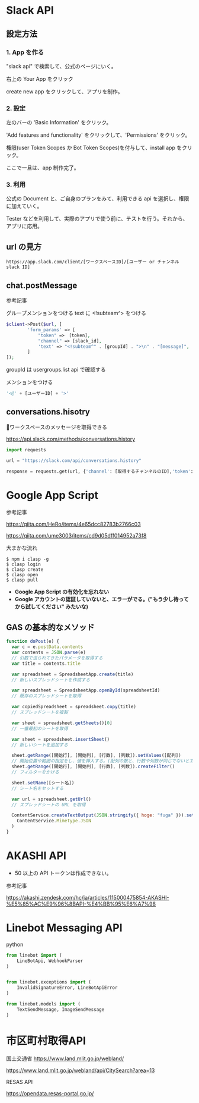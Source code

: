 # Slack API

## 設定方法

### 1. App を作る

"slack api" で検索して、公式のページにいく。

右上の Your App をクリック

create new app をクリックして、アプリを制作。

### 2. 設定

左のバーの 'Basic Information' をクリック。

'Add features and functionality' をクリックして、'Permissions' をクリック。

権限(user Token Scopes か Bot Token Scopes)を付与して、install app をクリック。

ここで一旦は、app 制作完了。

### 3. 利用

公式の Document と、ご自身のプランをみて、利用できる api を選択し、権限に加えていく。

Tester などを利用して、実際のアプリで使う前に、テストを行う。それから、アプリに応用。

## url の見方

```
https://app.slack.com/client/[ワークスペースID]/[ユーザー or チャンネル slack ID]
```

## chat.postMessage

参考記事

グループメンションをつける
text に <!subteam^> をつける

```php
$client->Post($url, [
        'form_params' => [
            "token" =>　[token],
            "channel" => [slack_id],
            'text' => "<!subteam^" . [groupId] . ">\n" . "[message]",
        ]
]);
```

groupId は usergroups.list api で確認する

メンションをつける

```python
'<@' + [ユーザーID] + '>'
```

## conversations.hisotry

ワークスペースのメッセージを取得できる

https://api.slack.com/methods/conversations.history

```python
import requests

url = "https://slack.com/api/conversations.history"

response = requests.get(url, {'channel': [取得するチャンネルのID],'token':[トークン],'limit':[取得するメッセージの数（デフォルトは100）],})

```


# Google App Script

参考記事

https://qiita.com/HeRo/items/4e65dcc82783b2766c03

https://qiita.com/ume3003/items/cd9d05dff014952a73f8

大まかな流れ

```
$ npm i clasp -g
$ clasp login
$ clasp create
$ clasp open
$ clasp pull
```

- **Google App Script の有効化を忘れない**
- **Google アカウントの認証していないと、エラーがでる。("もう少し待ってから試してください" みたいな)**

## GAS の基本的なメソッド

```js
function doPost(e) {
  var c = e.postData.contents
  var contents = JSON.parse(e)
  // 引数で送られてきたパラメータを取得する
  var title = contents.title

  var spreadsheet = SpreadsheetApp.create(title)
  // 新しいスプレッドシートを作成する

  var spreadsheet = SpreadsheetApp.openById(spreadsheetId)
  // 既存のスプレッドシートを取得

  var copiedSpreadsheet = spreadsheet.copy(title)
  // スプレッドシートを複製

  var sheet = spreadsheet.getSheets()[0]
  // 一番最初のシートを取得

  var sheet = spreadsheet.insertSheet()
  // 新しいシートを追加する

  sheet.getRange([開始行], [開始列], [行数], [列数]).setValues([配列])
  // 開始位置や範囲の指定をし、値を挿入する。(配列の数と、行数や列数が同じでないとエラーが出る)
  sheet.getRange([開始行], [開始列], [行数], [列数]).createFilter()
  // フィルターをかける

  sheet.setName([シート名])
  // シート名をセットする

  var url = spreadsheet.getUrl()
  // スプレッドシートの URL を取得

  ContentService.createTextOutput(JSON.stringify({ hoge: "fuga" })).setMimeType(
    ContentService.MimeType.JSON
  )
}
```

# AKASHI API

- 50 以上の API トークンは作成できない。

参考記事

https://akashi.zendesk.com/hc/ja/articles/115000475854-AKASHI-%E5%85%AC%E9%96%8BAPI-%E4%BB%95%E6%A7%98

# Linebot Messaging API

python

```python
from linebot import (
    LineBotApi, WebhookParser
)


from linebot.exceptions import (
    InvalidSignatureError, LineBotApiError
)

from linebot.models import (
    TextSendMessage, ImageSendMessage
)

```


# 市区町村取得API

国土交通省
https://www.land.mlit.go.jp/webland/

https://www.land.mlit.go.jp/webland/api/CitySearch?area=13


RESAS API

https://opendata.resas-portal.go.jp/
